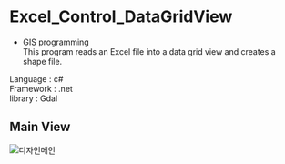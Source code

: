 # Excel_Control_DataGridView

- GIS programming  
This program reads an Excel file into a data grid view and creates a shape file.

Language : c#  
Framework : .net  
library : Gdal  

## Main View

![디자인메인](https://user-images.githubusercontent.com/37211560/108649362-7fd44680-7500-11eb-8be5-7f94e6a335f9.JPG)
